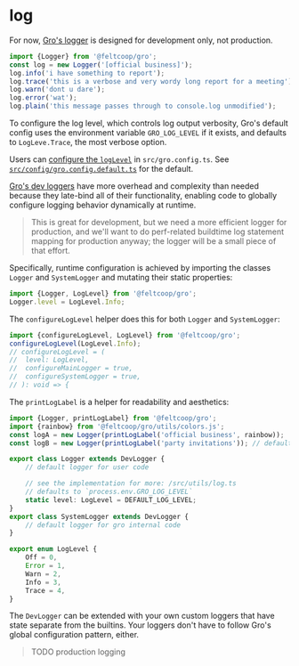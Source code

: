 # log

For now, [Gro's logger](/src/utils/log.ts) is designed for development only, not production.

```ts
import {Logger} from '@feltcoop/gro';
const log = new Logger('[official business]');
log.info('i have something to report');
log.trace('this is a verbose and very wordy long report for a meeting');
log.warn('dont u dare');
log.error('wat');
log.plain('this message passes through to console.log unmodified');
```

To configure the log level, which controls log output verbosity,
Gro's default config uses the environment variable `GRO_LOG_LEVEL` if it exists,
and defaults to `LogLeve.Trace`, the most verbose option.

Users can [configure the `logLevel`](./config.md) in `src/gro.config.ts`.
See [`src/config/gro.config.default.ts`](/src/config/gro.config.default.ts)
for the default.

[Gro's dev loggers](/src/utils/log.ts) have more overhead and complexity than needed
because they late-bind all of their functionality,
enabling code to globally configure logging behavior dynamically at runtime.

> This is great for development, but we need a more efficient logger for production,
> and we'll want to do perf-related buildtime log statement mapping for production anyway;
> the logger will be a small piece of that effort.

Specifically, runtime configuration is achieved by
importing the classes `Logger` and `SystemLogger`
and mutating their static properties:

```ts
import {Logger, LogLevel} from '@feltcoop/gro';
Logger.level = LogLevel.Info;
```

The `configureLogLevel` helper does this for both `Logger` and `SystemLogger`:

```ts
import {configureLogLevel, LogLevel} from '@feltcoop/gro';
configureLogLevel(LogLevel.Info);
// configureLogLevel = (
// 	level: LogLevel,
// 	configureMainLogger = true,
// 	configureSystemLogger = true,
// ): void => {
```

The `printLogLabel` is a helper for readability and aesthetics:

```ts
import {Logger, printLogLabel} from '@feltcoop/gro';
import {rainbow} from '@feltcoop/gro/utils/colors.js';
const logA = new Logger(printLogLabel('official business', rainbow));
const logB = new Logger(printLogLabel('party invitations')); // default color is `magenta`
```

```ts
export class Logger extends DevLogger {
	// default logger for user code

	// see the implementation for more: /src/utils/log.ts
	// defaults to `process.env.GRO_LOG_LEVEL`
	static level: LogLevel = DEFAULT_LOG_LEVEL;
}
export class SystemLogger extends DevLogger {
	// default logger for gro internal code
}

export enum LogLevel {
	Off = 0,
	Error = 1,
	Warn = 2,
	Info = 3,
	Trace = 4,
}
```

The `DevLogger` can be extended with your own custom loggers
that have state separate from the builtins.
Your loggers don't have to follow Gro's global configuration pattern, either.

> TODO production logging
